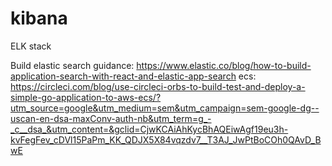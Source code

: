 # kibana
ELK stack

Build elastic search guidance: https://www.elastic.co/blog/how-to-build-application-search-with-react-and-elastic-app-search
ecs: https://circleci.com/blog/use-circleci-orbs-to-build-test-and-deploy-a-simple-go-application-to-aws-ecs/?utm_source=google&utm_medium=sem&utm_campaign=sem-google-dg--uscan-en-dsa-maxConv-auth-nb&utm_term=g_-_c__dsa_&utm_content=&gclid=CjwKCAiAhKycBhAQEiwAgf19eu3h-kvFegFev_cDVl15PaPm_KK_QDJX5X84vqzdv7__T3AJ_JwPtBoCOh0QAvD_BwE

